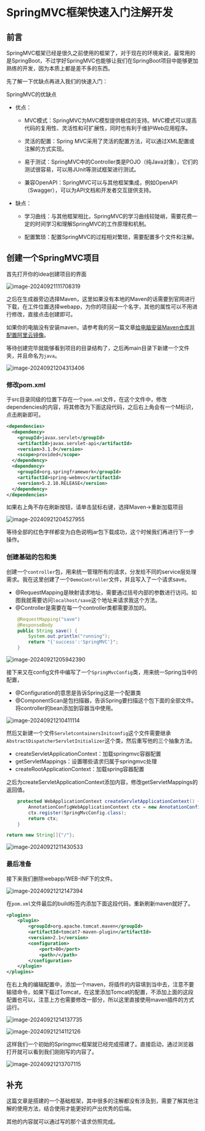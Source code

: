 # SpringMVC框架快速入门注解开发

## 前言

SpringMVC框架已经是很久之前使用的框架了，对于现在的环境来说，最常用的是SpringBoot，不过学好SpringMVC也能够让我们在SpringBoot项目中能够更加熟练的开发，因为本质上都是差不多的东西。

先了解一下优缺点再进入我们的快速入门：

SpringMVC的优缺点

- 优点：

  - MVC模式：SpringMVC为MVC模型提供极佳的支持。MVC模式可以提高代码的复用性、灵活性和可扩展性，同时也有利于维护Web应用程序。

  - 灵活的配置：Spring MVC采用了灵活的配置方法，可以通过XML配置或注解的方式实现。

  - 易于测试：SpringMVC中的Controller类是POJO（纯Java对象），它们的测试很容易，可以用JUnit等测试框架进行测试。

  - 兼容OpenAPI：SpringMVC可以与其他框架集成，例如OpenAPI（Swagger），可以为API文档和开发者交互提供支持。

- 缺点：

  - 学习曲线：与其他框架相比，SpringMVC的学习曲线较陡峭，需要花费一定的时间学习和理解SpringMVC的工作原理和机制。

  - 配置繁琐：配置SpringMVC的过程相对繁琐，需要配置多个文件和注解。

## 创建一个SpringMVC项目

首先打开你的idea创建项目的界面

![image-20240921111708319](imgs\SpringMVC框架快速入门注解开发\image-20240921111708319.png)

之后在生成器旁边选择Maven，这里如果没有本地的Maven的话需要到官网进行下载，在工件位置选择webapp，为你的项目起一个名字，其他的属性可以不用进行修改，直接点击创建即可。

如果你的电脑没有安装maven，请参考我的另一篇文章[给电脑安装Maven仓库并配置阿里云镜像](给电脑安装Maven仓库并配置阿里云镜像.md)。

等待创建完毕就能够看到项目的目录结构了，之后再main目录下新建一个文件夹，并且命名为`java`。

![image-20240921204313406](imgs\SpringMVC框架快速入门注解开发\image-20240921204313406.png)



### 修改pom.xml

于src目录同级的位置下存在一个`pom.xml`文件，在这个文件中，修改dependencies的内容，将其修改为下面这段代码，之后右上角会有一个M标识，点击刷新即可。

```xml
<dependencies>
  <dependency>
    <groupId>javax.servlet</groupId>
    <artifactId>javax.servlet-api</artifactId>
    <version>3.1.0</version>
    <scope>provided</scope>
  </dependency>
  <dependency>
    <groupId>org.springframework</groupId>
    <artifactId>spring-webmvc</artifactId>
    <version>5.2.10.RELEASE</version>
  </dependency>
</dependencies>
```

如果右上角不存在刷新按钮，请单击鼠标右键，选择Maven->重新加载项目

![image-20240921204527955](imgs\SpringMVC框架快速入门注解开发\image-20240921204527955.png)

等待全部的红色字样都变为白色说明jar包下载成功，这个时候我们再进行下一步操作。

### 创建基础的包和类

创建一个`controller`包，用来统一管理所有的请求，分发给不同的service层处理需求。我在这里创建了一个`DemoController`文件，并且写入了一个请求save。

- @RequestMapping是映射请求地址，需要通过括号内部的参数进行访问。如图我就需要访问`localhost/save`这个地址来请求我这个方法。
- @Controller是需要在每一个controller类都需要添加的。

```java
    @RequestMapping("save")
    @ResponseBody
    public String save() {
        System.out.println("running");
        return "{'success':'SpringMVC'}";
    }
```

![image-20240921205942390](imgs\SpringMVC框架快速入门注解开发\image-20240921205942390.png)

接下来又在config文件中编写了一个`SpringMvcConfig`类，用来统一Spring当中的配置，

- @Configuration的意思是告诉Spring这是一个配置类
- @ComponentScan是包扫描器，告诉Spring要扫描这个包下面的全部文件。将controller的bean添加到容器当中使用。

![image-20240921210411114](imgs\SpringMVC框架快速入门注解开发\image-20240921210411114.png)

然后又新建一个文件`ServletcontainersInitconfig`这个文件需要继承`AbstractDispatcherServletInitializer`这个类，然后重写他的三个抽象方法。

- createServletApplicationContext：加载springmvc容器配置
- getServletMappings：设置哪些请求归属于springmvc处理
- createRootApplicationContext：加载spring容器配置

之后为createServletApplicationContext添加内容，修改getServletMappings的返回值。

```java
    protected WebApplicationContext createServletApplicationContext() {
        AnnotationConfigWebApplicationContext ctx = new AnnotationConfigWebApplicationContext();
        ctx.register(SpringMvcConfig.class);
        return ctx;
    }
```

```java
return new String[]{"/"};
```

![image-20240921211430533](imgs\SpringMVC框架快速入门注解开发\image-20240921211430533.png)

### 最后准备

接下来我们删除webapp/WEB-INF下的文件。

![image-20240921212147394](imgs\SpringMVC框架快速入门注解开发\image-20240921212147394.png)

在`pom.xml`文件最后的build标签内添加下面这段代码，重新刷新maven就好了。

```xml
<plugins>
    <plugin>
        <groupId>org.apache.tomcat.maven</groupId>
        <artifactId>tomcat7-maven-plugin</artifactId>
        <version>2.1</version>
        <configuration>
            <port>80</port>
            <path>/</path>
        </configuration>
    </plugin>
</plugins>
```

在右上角的编辑配置中，添加一个maven，将插件的内容填到当中去，注意不要输错命令，如果下载过Tomcat，在这里添加Tomcat的配置，不添加上面的这段配置也可以，注意上方也需要修改一部分，所以这里直接使用maven插件的方式运行。

![image-20240921214137735](imgs\SpringMVC框架快速入门注解开发\image-20240921214137735.png)

![image-20240921214112126](imgs\SpringMVC框架快速入门注解开发\image-20240921214112126.png)



这样我们一个初始的Springmvc框架就已经完成搭建了。直接启动，通过浏览器打开就可以看到我们刚刚写的内容了。

![image-20240921213707115](imgs\SpringMVC框架快速入门注解开发\image-20240921213707115.png)

## 补充

这篇文章是搭建的一个基础框架，其中很多的注解都没有涉及到，需要了解其他注解的使用方法，结合使用才能更好的产出优秀的后端。

其他的内容就可以通过写的那个请求仿照完成。
